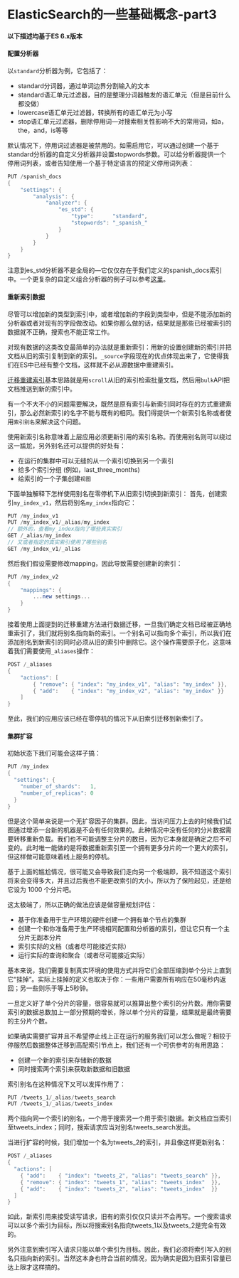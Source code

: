 ElasticSearch的一些基础概念-part3
=========
#### 以下描述均基于ES 6.x版本
#### 配置分析器
以`standard`分析器为例，它包括了：
- standard分词器，通过单词边界分割输入的文本
- standard语汇单元过滤器，目的是整理分词器触发的语汇单元（但是目前什么都没做）
- lowercase语汇单元过滤器，转换所有的语汇单元为小写
- stop语汇单元过滤器，删除停用词—​对搜索相关性影响不大的常用词，如a，the，and，is等等
  
默认情况下，停用词过滤器是被禁用的。如需启用它，可以通过创建一个基于 standard分析器的自定义分析器并设置stopwords参数。可以给分析器提供一个停用词列表，或者告知使用一个基于特定语言的预定义停用词列表：
```csharp
PUT /spanish_docs
{
    "settings": {
        "analysis": {
            "analyzer": {
                "es_std": {
                    "type":      "standard",
                    "stopwords": "_spanish_"
                }
            }
        }
    }
}
```
注意到es_std分析器不是全局的—​它仅仅存在于我们定义的spanish_docs索引中。一个更复杂的自定义组合分析器的例子可以参考[这里](https://www.elastic.co/guide/cn/elasticsearch/guide/current/custom-analyzers.html)。

#### 重新索引数据
尽管可以增加新的类型到索引中，或者增加新的字段到类型中，但是不能添加新的分析器或者对现有的字段做改动。如果你那么做的话，结果就是那些已经被索引的数据就不正确，搜索也不能正常工作。

对现有数据的这类改变最简单的办法就是重新索引：用新的设置创建新的索引并把文档从旧的索引复制到新的索引。`_source`字段现在的优点体现出来了，它使得我们在ES中已经有整个文档，这样就不必从源数据中重建索引。

[迁移重建索引](https://www.elastic.co/guide/cn/elasticsearch/guide/current/reindex.html)基本思路就是用`scroll`从旧的索引检索批量文档，然后用`bulk`API把文档推送到新的索引中。

有一个不大不小的问题需要解决，既然是原有索引与新索引同时存在的方式重建索引，那么必然新索引的名字不能与既有的相同。我们得提供一个新索引名称或者使用`索引别名`来解决这个问题。

使用新索引名称意味着上层应用必须更新引用的索引名称。而使用别名则可以绕过这一尴尬，另外别名还可以提供的好处有：
- 在运行的集群中可以无缝的从一个索引切换到另一个索引
- 给多个索引分组 (例如，last_three_months)
- 给索引的一个子集创建`视图`

下面单独解释下怎样使用别名在零停机下从旧索引切换到新索引：
首先，创建索引`my_index_v1`，然后将别名`my_index`指向它：
```csharp
PUT /my_index_v1
PUT /my_index_v1/_alias/my_index
// 额外的，查看my_index指向了哪些真实索引
GET /_alias/my_index
// 又或者指定的真实索引使用了哪些别名
GET /my_index_v1/_alias
```

然后我们假设需要修改mapping，因此导致需要创建新的索引：
```csharp
PUT /my_index_v2
{
    "mappings": {
        ...new settings...
    }
}
```

接着使用上面提到的迁移重建方法进行数据迁移，一旦我们确定文档已经被正确地重索引了，我们就将别名指向新的索引。一个别名可以指向多个索引，所以我们在添加别名到新索引的同时必须从旧的索引中删除它。这个操作需要原子化，这意味着我们需要使用`_aliases`操作：
```csharp
POST /_aliases
{
    "actions": [
        { "remove": { "index": "my_index_v1", "alias": "my_index" }},
        { "add":    { "index": "my_index_v2", "alias": "my_index" }}
    ]
}
```
至此，我们的应用应该已经在零停机的情况下从旧索引迁移到新索引了。

#### 集群扩容
初始状态下我们可能会这样子搞：
```csharp
PUT /my_index
{
  "settings": {
    "number_of_shards":   1, 
    "number_of_replicas": 0
  }
}
```
但是这个简单来说是一个无扩容因子的集群。因此，当访问压力上去的时候我们试图通过增添一台新的机器是不会有任何效果的。此种情况中没有任何的分片数据需要转移重新负载。我们也不可能调整主分片的数目，因为它本身就是确定之后不可变的。此时唯一能做的是将数据重新索引至一个拥有更多分片的一个更大的索引，但这样做可能意味着线上服务的停机。

基于上面的尴尬情况，很可能又会导致我们走向另一个极端即，我不知道这个索引将来会变得多大，并且过后我也不能更改索引的大小，所以为了保险起见，还是给它设为 1000 个分片吧。

这太极端了，所以正确的做法应该是做容量规划评估：
- 基于你准备用于生产环境的硬件创建一个拥有单个节点的集群
- 创建一个和你准备用于生产环境相同配置和分析器的索引，但让它只有一个主分片无副本分片
- 索引实际的文档（或者尽可能接近实际）
- 运行实际的查询和聚合（或者尽可能接近实际）

基本来说，我们需要复制真实环境的使用方式并将它们全部压缩到单个分片上直到它“挂掉”。实际上挂掉的定义也取决于你：一些用户需要所有响应在50毫秒内返回；另一些则乐于等上5秒钟。

一旦定义好了单个分片的容量，很容易就可以推算出整个索引的分片数。用你需要索引的数据总数加上一部分预期的增长，除以单个分片的容量，结果就是最终需要的主分片个数。

如果确实需要扩容并且不希望停止线上正在运行的服务我们可以怎么做呢？相较于停服然后数据整体迁移到高配索引节点上，我们还有一个可供参考的有用思路：
- 创建一个新的索引来存储新的数据
- 同时搜索两个索引来获取新数据和旧数据

索引别名在这种情况下又可以发挥作用了：
```csharp
PUT /tweets_1/_alias/tweets_search 
PUT /tweets_1/_alias/tweets_index 
```
两个指向同一个索引的别名，一个用于搜索另一个用于索引数据。新文档应当索引至tweets_index；同时，搜索请求应当对别名tweets_search发出。

当进行扩容的时候，我们增加一个名为tweets_2的索引，并且像这样更新别名：
```csharp
POST /_aliases
{
  "actions": [
    { "add":    { "index": "tweets_2", "alias": "tweets_search" }}, 
    { "remove": { "index": "tweets_1", "alias": "tweets_index"  }}, 
    { "add":    { "index": "tweets_2", "alias": "tweets_index"  }}  
  ]
}
```
如此，新索引用来接受读写请求，旧有的索引仅仅只读并不会再写。一个搜索请求可以以多个索引为目标，所以将搜索别名指向tweets_1以及tweets_2是完全有效的。

另外注意到索引写入请求只能以单个索引为目标。因此，我们必须将索引写入的别名只指向新的索引。当然这本身也符合当前的情况，因为确实是因为旧索引容量已达上限才这样搞的。


